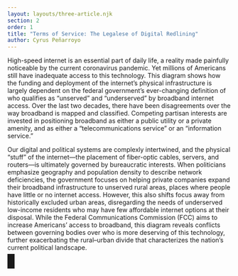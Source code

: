 ```yaml
---
layout: layouts/three-article.njk
section: 2
order: 1
title: "Terms of Service: The Legalese of Digital Redlining"
author: Cyrus Peñarroyo
---
```

High-speed internet is an essential part of daily life, a reality made painfully noticeable by the current coronavirus pandemic. Yet millions of Americans still have inadequate access to this technology. This diagram shows how the funding and deployment of the internet’s physical infrastructure is largely dependent on the federal government’s ever-changing definition of who qualifies as “unserved” and “underserved” by broadband internet access. Over the last two decades, there have been disagreements over the way broadband is mapped and classified. Competing partisan interests are invested in positioning broadband as either a public utility or a private amenity, and as either a “telecommunications service” or an “information service.”

Our digital and political systems are complexly intertwined, and the physical “stuff” of the internet—the placement of fiber-optic cables, servers, and routers—is ultimately governed by bureaucratic interests. When politicians emphasize geography and population density to describe network deficiencies, the government focuses on helping private companies expand their broadband infrastructure to unserved rural areas, places where people have little or no internet access. However, this also shifts focus away from historically excluded urban areas, disregarding the needs of underserved low-income residents who may have few affordable internet options at their disposal. While the Federal Communications Commission (FCC) aims to increase Americans’ access to broadband, this diagram reveals conflicts between governing bodies over who is more deserving of this technology, further exacerbating the rural–urban divide that characterizes the nation’s current political landscape.

<object type="application/pdf"
    data="/assets/images/uploads/penarroyo.pdf"
    width="100%"
    height="800px"
    border="8px solid var(--three-green-two)">
</object>
